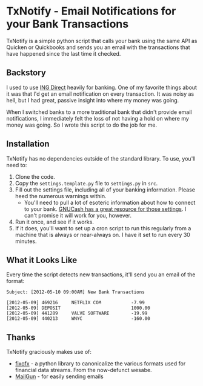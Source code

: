 TxNotify - Email Notifications for your Bank Transactions
=========================================================

TxNotify is a simple python script that calls your bank using the same API as
Quicken or Quickbooks and sends you an email with the transactions that have
happened since the last time it checked.

Backstory
---------
I used to use [ING Direct](http://www.ingdirect.com) heavily for banking. One of my favorite things about it was that I'd get an email notification on every transaction. It was noisy as hell, but I had great, passive insight into where my money was going.

When I switched banks to a more traditional bank that didn't provide email notifications, I immediately felt the loss of not having a hold on where my money was going. So I wrote this script to do the job for me.

Installation
------------
TxNotify has no dependencies outside of the standard library. To use, you'll need to:

 1. Clone the code.
 2. Copy the `settings.template.py` file to `settings.py` in `src`.
 3. Fill out the settings file, including all of your banking information. Please heed the numerous warnings within.
    - You'll need to pull a lot of esoteric information about how to connect to your bank. [GNUCash has a great resource for those settings](http://wiki.gnucash.org/wiki/OFX_Direct_Connect_Bank_Settings). I can't promise it will work for you, however.
 4. Run it once, and see if it works.
 5. If it does, you'll want to set up a cron script to run this regularly from a machine that is always or near-always on. I have it set to run every 30 minutes.

What it Looks Like
------------------

Every time the script detects new transactions, it'll send you an email of the format:
```
Subject: [2012-05-10 09:00AM] New Bank Transactions

[2012-05-09] 469216     NETFLIX COM           -7.99
[2012-05-09] DEPOSIT                          1000.00
[2012-05-09] 441289     VALVE SOFTWARE        -19.99
[2012-05-09] 440213     WNYC                  -160.00
```

Thanks
------

TxNotify graciously makes use of:

 * [fixofx](https://github.com/wesabe/fixofx) - a python library to canonicalize the various formats used for financial data streams. From the now-defunct wesabe.
 * [MailGun](http://www.mailgun.net) - for easily sending emails

